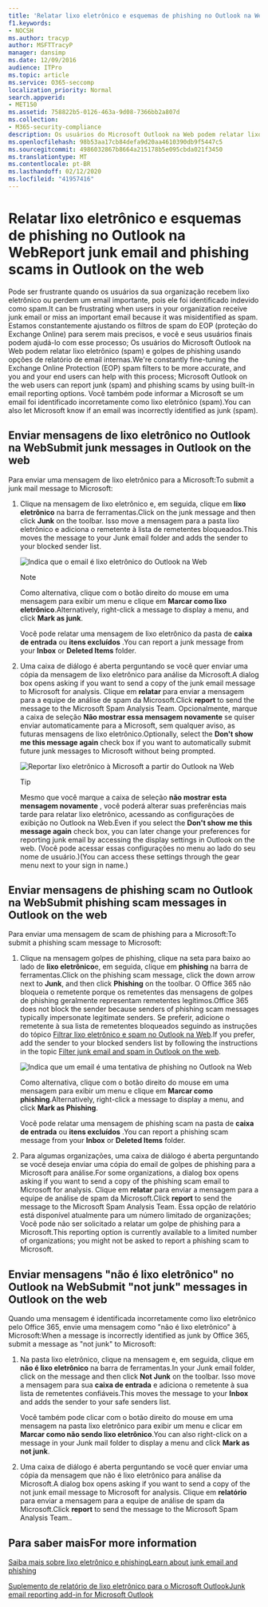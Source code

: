 ```yaml
---
title: 'Relatar lixo eletrônico e esquemas de phishing no Outlook na Web '
f1.keywords:
- NOCSH
ms.author: tracyp
author: MSFTTracyP
manager: dansimp
ms.date: 12/09/2016
audience: ITPro
ms.topic: article
ms.service: O365-seccomp
localization_priority: Normal
search.appverid:
- MET150
ms.assetid: 758822b5-0126-463a-9d08-7366bb2a807d
ms.collection:
- M365-security-compliance
description: Os usuários do Microsoft Outlook na Web podem relatar lixo eletrônico (spam) e golpes de phishing usando opções de relatório de email internas. Você também pode informar a Microsoft se um email foi identificado incorretamente como lixo eletrônico (spam).
ms.openlocfilehash: 98b53aa17cb84defa9d20aa4610390db9f5447c5
ms.sourcegitcommit: 4986032867b8664a215178b5e095cbda021f3450
ms.translationtype: MT
ms.contentlocale: pt-BR
ms.lasthandoff: 02/12/2020
ms.locfileid: "41957416"
---
```

# <a name="report-junk-email-and-phishing-scams-in-outlook-on-the-web"></a><span data-ttu-id="b7a06-104">Relatar lixo eletrônico e esquemas de phishing no Outlook na Web</span><span class="sxs-lookup"><span data-stu-id="b7a06-104">Report junk email and phishing scams in Outlook on the web</span></span>

<span data-ttu-id="b7a06-105">Pode ser frustrante quando os usuários da sua organização recebem lixo eletrônico ou perdem um email importante, pois ele foi identificado indevido como spam.</span><span class="sxs-lookup"><span data-stu-id="b7a06-105">It can be frustrating when users in your organization receive junk email or miss an important email because it was misidentified as spam.</span></span> <span data-ttu-id="b7a06-106">Estamos constantemente ajustando os filtros de spam do EOP (proteção do Exchange Online) para serem mais precisos, e você e seus usuários finais podem ajudá-lo com esse processo; Os usuários do Microsoft Outlook na Web podem relatar lixo eletrônico (spam) e golpes de phishing usando opções de relatório de email internas.</span><span class="sxs-lookup"><span data-stu-id="b7a06-106">We're constantly fine-tuning the Exchange Online Protection (EOP) spam filters to be more accurate, and you and your end users can help with this process; Microsoft Outlook on the web users can report junk (spam) and phishing scams by using built-in email reporting options.</span></span> <span data-ttu-id="b7a06-107">Você também pode informar a Microsoft se um email foi identificado incorretamente como lixo eletrônico (spam).</span><span class="sxs-lookup"><span data-stu-id="b7a06-107">You can also let Microsoft know if an email was incorrectly identified as junk (spam).</span></span>

## <a name="submit-junk-messages-in-outlook-on-the-web"></a><span data-ttu-id="b7a06-108">Enviar mensagens de lixo eletrônico no Outlook na Web</span><span class="sxs-lookup"><span data-stu-id="b7a06-108">Submit junk messages in Outlook on the web</span></span>

<span data-ttu-id="b7a06-109">Para enviar uma mensagem de lixo eletrônico para a Microsoft:</span><span class="sxs-lookup"><span data-stu-id="b7a06-109">To submit a junk mail message to Microsoft:</span></span>

1. <span data-ttu-id="b7a06-110">Clique na mensagem de lixo eletrônico e, em seguida, clique em **lixo eletrônico** na barra de ferramentas.</span><span class="sxs-lookup"><span data-stu-id="b7a06-110">Click on the junk message and then click **Junk** on the toolbar.</span></span> <span data-ttu-id="b7a06-111">Isso move a mensagem para a pasta lixo eletrônico e adiciona o remetente à lista de remetentes bloqueados.</span><span class="sxs-lookup"><span data-stu-id="b7a06-111">This moves the message to your Junk email folder and adds the sender to your blocked sender list.</span></span>

   ![Indica que o email é lixo eletrônico do Outlook na Web](../media/a10ae792-aab6-4374-a041-6c3f732eb2e3.png)

   > [!NOTE]
   > <span data-ttu-id="b7a06-113">Como alternativa, clique com o botão direito do mouse em uma mensagem para exibir um menu e clique em **Marcar como lixo eletrônico**.</span><span class="sxs-lookup"><span data-stu-id="b7a06-113">Alternatively, right-click a message to display a menu, and click **Mark as junk**.</span></span>

   <span data-ttu-id="b7a06-114">Você pode relatar uma mensagem de lixo eletrônico da pasta de **caixa de entrada** ou **itens excluídos** .</span><span class="sxs-lookup"><span data-stu-id="b7a06-114">You can report a junk message from your **Inbox** or **Deleted Items** folder.</span></span>

2. <span data-ttu-id="b7a06-115">Uma caixa de diálogo é aberta perguntando se você quer enviar uma cópia da mensagem de lixo eletrônico para análise da Microsoft.</span><span class="sxs-lookup"><span data-stu-id="b7a06-115">A dialog box opens asking if you want to send a copy of the junk email message to Microsoft for analysis.</span></span> <span data-ttu-id="b7a06-116">Clique em **relatar** para enviar a mensagem para a equipe de análise de spam da Microsoft.</span><span class="sxs-lookup"><span data-stu-id="b7a06-116">Click **report** to send the message to the Microsoft Spam Analysis Team.</span></span> <span data-ttu-id="b7a06-117">Opcionalmente, marque a caixa de seleção **Não mostrar essa mensagem novamente** se quiser enviar automaticamente para a Microsoft, sem qualquer aviso, as futuras mensagens de lixo eletrônico.</span><span class="sxs-lookup"><span data-stu-id="b7a06-117">Optionally, select the **Don't show me this message again** check box if you want to automatically submit future junk messages to Microsoft without being prompted.</span></span>

   ![Reportar lixo eletrônico à Microsoft a partir do Outlook na Web](../media/e8d3a9f9-6eb6-4309-ba6d-643dffdb6a33.png)

   > [!TIP]
   > <span data-ttu-id="b7a06-119">Mesmo que você marque a caixa de seleção **não mostrar esta mensagem novamente** , você poderá alterar suas preferências mais tarde para relatar lixo eletrônico, acessando as configurações de exibição no Outlook na Web.</span><span class="sxs-lookup"><span data-stu-id="b7a06-119">Even if you select the **Don't show me this message again** check box, you can later change your preferences for reporting junk email by accessing the display settings in Outlook on the web.</span></span> <span data-ttu-id="b7a06-120">(Você pode acessar essas configurações no menu ao lado do seu nome de usuário.)</span><span class="sxs-lookup"><span data-stu-id="b7a06-120">(You can access these settings through the gear menu next to your sign in name.)</span></span>

## <a name="submit-phishing-scam-messages-in-outlook-on-the-web"></a><span data-ttu-id="b7a06-121">Enviar mensagens de phishing scam no Outlook na Web</span><span class="sxs-lookup"><span data-stu-id="b7a06-121">Submit phishing scam messages in Outlook on the web</span></span>

<span data-ttu-id="b7a06-122">Para enviar uma mensagem de scam de phishing para a Microsoft:</span><span class="sxs-lookup"><span data-stu-id="b7a06-122">To submit a phishing scam message to Microsoft:</span></span>

1. <span data-ttu-id="b7a06-123">Clique na mensagem golpes de phishing, clique na seta para baixo ao lado de **lixo eletrônico**e, em seguida, clique em **phishing** na barra de ferramentas.</span><span class="sxs-lookup"><span data-stu-id="b7a06-123">Click on the phishing scam message, click the down arrow next to **Junk**, and then click **Phishing** on the toolbar.</span></span> <span data-ttu-id="b7a06-124">O Office 365 não bloqueia o remetente porque os remetentes das mensagens de golpes de phishing geralmente representam remetentes legítimos.</span><span class="sxs-lookup"><span data-stu-id="b7a06-124">Office 365 does not block the sender because senders of phishing scam messages typically impersonate legitimate senders.</span></span> <span data-ttu-id="b7a06-125">Se preferir, adicione o remetente à sua lista de remetentes bloqueados seguindo as instruções do tópico [Filtrar lixo eletrônico e spam no Outlook na Web](https://support.office.com/article/db786e79-54e2-40cc-904f-d89d57b7f41d).</span><span class="sxs-lookup"><span data-stu-id="b7a06-125">If you prefer, add the sender to your blocked senders list by following the instructions in the topic [Filter junk email and spam in Outlook on the web](https://support.office.com/article/db786e79-54e2-40cc-904f-d89d57b7f41d).</span></span>

   ![Indica que um email é uma tentativa de phishing no Outlook na Web](../media/959bb577-341c-41ee-a159-e46600b2cf8a.png)

   <span data-ttu-id="b7a06-127">Como alternativa, clique com o botão direito do mouse em uma mensagem para exibir um menu e clique em **Marcar como phishing**.</span><span class="sxs-lookup"><span data-stu-id="b7a06-127">Alternatively, right-click a message to display a menu, and click **Mark as Phishing**.</span></span>

   <span data-ttu-id="b7a06-128">Você pode relatar uma mensagem de phishing scam na pasta de **caixa de entrada** ou **itens excluídos** .</span><span class="sxs-lookup"><span data-stu-id="b7a06-128">You can report a phishing scam message from your **Inbox** or **Deleted Items** folder.</span></span>

2. <span data-ttu-id="b7a06-129">Para algumas organizações, uma caixa de diálogo é aberta perguntando se você deseja enviar uma cópia do email de golpes de phishing para a Microsoft para análise.</span><span class="sxs-lookup"><span data-stu-id="b7a06-129">For some organizations, a dialog box opens asking if you want to send a copy of the phishing scam email to Microsoft for analysis.</span></span> <span data-ttu-id="b7a06-130">Clique em **relatar** para enviar a mensagem para a equipe de análise de spam da Microsoft.</span><span class="sxs-lookup"><span data-stu-id="b7a06-130">Click **report** to send the message to the Microsoft Spam Analysis Team.</span></span> <span data-ttu-id="b7a06-131">Essa opção de relatório está disponível atualmente para um número limitado de organizações; Você pode não ser solicitado a relatar um golpe de phishing para a Microsoft.</span><span class="sxs-lookup"><span data-stu-id="b7a06-131">This reporting option is currently available to a limited number of organizations; you might not be asked to report a phishing scam to Microsoft.</span></span>

## <a name="submit-not-junk-messages-in-outlook-on-the-web"></a><span data-ttu-id="b7a06-132">Enviar mensagens "não é lixo eletrônico" no Outlook na Web</span><span class="sxs-lookup"><span data-stu-id="b7a06-132">Submit "not junk" messages in Outlook on the web</span></span>

<span data-ttu-id="b7a06-133">Quando uma mensagem é identificada incorretamente como lixo eletrônico pelo Office 365, envie uma mensagem como "não é lixo eletrônico" à Microsoft:</span><span class="sxs-lookup"><span data-stu-id="b7a06-133">When a message is incorrectly identified as junk by Office 365, submit a message as "not junk" to Microsoft:</span></span>

1. <span data-ttu-id="b7a06-134">Na pasta lixo eletrônico, clique na mensagem e, em seguida, clique em **não é lixo eletrônico** na barra de ferramentas.</span><span class="sxs-lookup"><span data-stu-id="b7a06-134">In your Junk email folder, click on the message and then click **Not Junk** on the toolbar.</span></span> <span data-ttu-id="b7a06-135">Isso move a mensagem para sua **caixa de entrada** e adiciona o remetente à sua lista de remetentes confiáveis.</span><span class="sxs-lookup"><span data-stu-id="b7a06-135">This moves the message to your **Inbox** and adds the sender to your safe senders list.</span></span>

   <span data-ttu-id="b7a06-136">Você também pode clicar com o botão direito do mouse em uma mensagem na pasta lixo eletrônico para exibir um menu e clicar em **Marcar como não sendo lixo eletrônico**.</span><span class="sxs-lookup"><span data-stu-id="b7a06-136">You can also right-click on a message in your Junk mail folder to display a menu and click **Mark as not junk**.</span></span>

2. <span data-ttu-id="b7a06-137">Uma caixa de diálogo é aberta perguntando se você quer enviar uma cópia da mensagem que não é lixo eletrônico para análise da Microsoft.</span><span class="sxs-lookup"><span data-stu-id="b7a06-137">A dialog box opens asking if you want to send a copy of the not junk email message to Microsoft for analysis.</span></span> <span data-ttu-id="b7a06-138">Clique em **relatório** para enviar a mensagem para a equipe de análise de spam da Microsoft.</span><span class="sxs-lookup"><span data-stu-id="b7a06-138">Click **report** to send the message to the Microsoft Spam Analysis Team..</span></span>

## <a name="for-more-information"></a><span data-ttu-id="b7a06-139">Para saber mais</span><span class="sxs-lookup"><span data-stu-id="b7a06-139">For more information</span></span>

[<span data-ttu-id="b7a06-140">Saiba mais sobre lixo eletrônico e phishing</span><span class="sxs-lookup"><span data-stu-id="b7a06-140">Learn about junk email and phishing</span></span>](https://support.microsoft.com/article/86c1d76f-4d5a-4967-9647-35665dc17c31)

[<span data-ttu-id="b7a06-141">Suplemento de relatório de lixo eletrônico para o Microsoft Outlook</span><span class="sxs-lookup"><span data-stu-id="b7a06-141">Junk email reporting add-in for Microsoft Outlook</span></span>](https://docs.microsoft.com/office365/securitycompliance/junk-email-reporting-add-in-for-microsoft-outlook)

